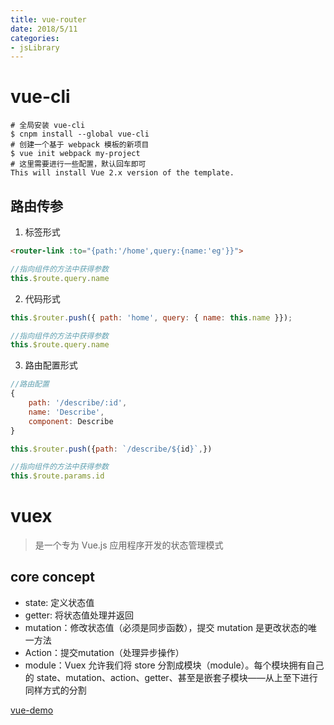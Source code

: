 ```yaml
---
title: vue-router
date: 2018/5/11
categories:
- jsLibrary
---
```


# vue-cli
```shell
# 全局安装 vue-cli
$ cnpm install --global vue-cli
# 创建一个基于 webpack 模板的新项目
$ vue init webpack my-project
# 这里需要进行一些配置，默认回车即可
This will install Vue 2.x version of the template.
```

## 路由传参
1. 标签形式
```html
<router-link :to="{path:'/home',query:{name:'eg'}}">
```
```js
//指向组件的方法中获得参数
this.$route.query.name
```
2. 代码形式
```js
this.$router.push({ path: 'home', query: { name: this.name }});
```
```js
//指向组件的方法中获得参数
this.$route.query.name
```
3. 路由配置形式
```js
//路由配置
{
    path: '/describe/:id',
    name: 'Describe',
    component: Describe
}
```
```js
this.$router.push({path: `/describe/${id}`,})
```
```js
//指向组件的方法中获得参数
this.$route.params.id
```


# vuex
> 是一个专为 Vue.js 应用程序开发的状态管理模式
## core concept
+ state: 定义状态值
+ getter: 将状态值处理并返回
+ mutation：修改状态值（必须是同步函数），提交 mutation 是更改状态的唯一方法
+ Action：提交mutation（处理异步操作）
+ module：Vuex 允许我们将 store 分割成模块（module）。每个模块拥有自己的 state、mutation、action、getter、甚至是嵌套子模块——从上至下进行同样方式的分割


[vue-demo](vue-demo.egg123123.cn)

